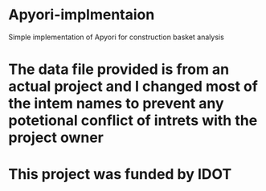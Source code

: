 # Apyori-implmentaion
Simple implementation of Apyori for construction basket analysis 

# The data file provided is from an actual project and I changed most of the intem names to prevent any potetional conflict of intrets with the project owner

# This project was funded by IDOT


